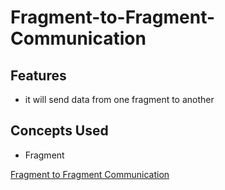 # Fragment-to-Fragment-Communication

## Features
- it will send data from one fragment to another

## Concepts Used
- Fragment

[Fragment to Fragment Communication](https://youtu.be/rpzuEN8UhUQ "Named link title")
